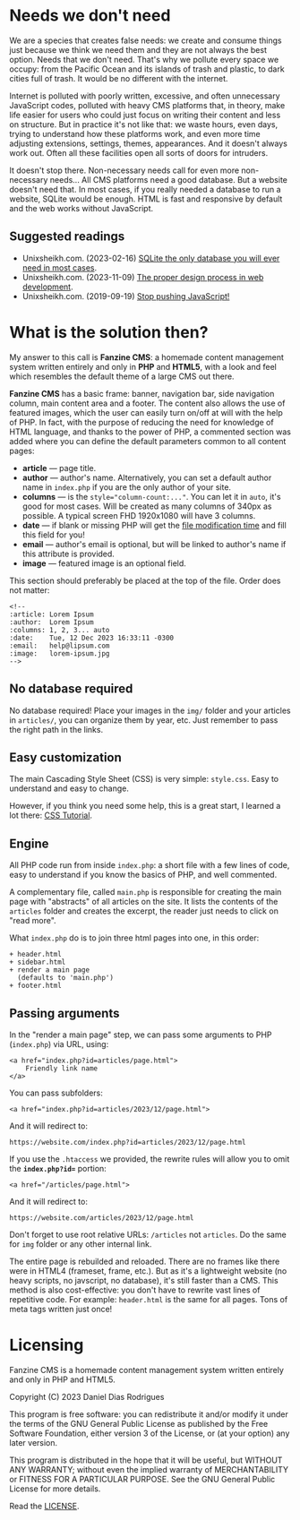 <!--
:article: A Familiar Magazine
:author:  Daniel Dias Rodrigues
:email:   danieldiasr@gmail.com
:columns: 2
-->
# Needs we don\'t need

We are a species that creates false needs: we create and consume things just because we think we need them and they are not always the best option. Needs that we don\'t need. That\'s why we pollute every space we occupy: from the Pacific Ocean and its islands of trash and plastic, to dark cities full of trash. It would be no different with the internet.

Internet is polluted with poorly written, excessive, and often unnecessary JavaScript codes, polluted with heavy CMS platforms that, in theory, make life easier for users who could just focus on writing their content and less on structure. But in practice it\'s not like that: we waste hours, even days, trying to understand how these platforms work, and even more time adjusting extensions, settings, themes, appearances. And it doesn\'t always work out. Often all these facilities open all sorts of doors for intruders.

It doesn\'t stop there. Non-necessary needs call for even more non-necessary needs\... All CMS platforms need a good database. But a website doesn\'t need that. In most cases, if you really needed a database to run a website, SQLite would be enough. HTML is fast and responsive by default and the web works without JavaScript.

## Suggested readings

-   Unixsheikh.com. (2023-02-16) [SQLite the only database you will ever need in most cases](https://unixsheikh.com/articles/sqlite-the-only-database-you-will-ever-need-in-most-cases.html).
-   Unixsheikh.com. (2023-11-09) [The proper design process in web development](https://unixsheikh.com/articles/the-proper-design-process-in-web-development.html).
-   Unixsheikh.com. (2019-09-19) [Stop pushing JavaScript!](https://unixsheikh.com/articles/stop-pushing-javascript.html)

# What is the solution then?

My answer to this call is **Fanzine CMS**: a homemade content management system written entirely and only in **PHP** and **HTML5**, with a look and feel which resembles the default theme of a large CMS out there.

**Fanzine CMS** has a basic frame: banner, navigation bar, side navigation column, main content area and a footer. The content also allows the use of featured images, which the user can easily turn on/off at will with the help of PHP. In fact, with the purpose of reducing the need for knowledge of HTML language, and thanks to the power of PHP, a commented section was added where you can define the default parameters common to all content pages:

-   **article** — page title.
-   **author** — author\'s name. Alternatively, you can set a default author name in `index.php` if you are the only author of your site.
-   **columns** — is the `style="column-count:..."`. You can let it in `auto`, it\'s good for most cases. Will be created as many columns of 340px as possible. A typical screen FHD 1920x1080 will have 3 columns.
-   **date** — if blank or missing PHP will get the [file modification time](https://www.php.net/manual/en/function.filemtime.php) and fill this field for you!
-   **email** — author\'s email is optional, but will be linked to author\'s name if this attribute is provided.
-   **image** — featured image is an optional field.

This section should preferably be placed at the top of the file. Order does not matter:

```
<!--
:article: Lorem Ipsum
:author:  Lorem Ipsum
:columns: 1, 2, 3... auto
:date:    Tue, 12 Dec 2023 16:33:11 -0300
:email:   help@lipsum.com
:image:   lorem-ipsum.jpg
-->
```

## No database required

No database required! Place your images in the `img/` folder and your articles in `articles/`, you can organize them by year, etc. Just remember to pass the right path in the links.

## Easy customization

The main Cascading Style Sheet (CSS) is very simple: `style.css`. Easy to understand and easy to change.

However, if you think you need some help, this is a great start, I learned a lot there: [CSS Tutorial](https://www.w3schools.com/Css/).

## Engine

All PHP code run from inside `index.php`: a short file with a few lines of code, easy to understand if you know the basics of PHP, and well commented.

A complementary file, called `main.php` is responsible for creating the main page with \"abstracts\" of all articles on the site. It lists the contents of the `articles` folder and creates the excerpt, the reader just needs to click on \"read more\".

What `index.php` do is to join three html pages into one, in this order:

```
+ header.html
+ sidebar.html
+ render a main page
  (defaults to 'main.php')
+ footer.html
```

## Passing arguments

In the \"render a main page\" step, we can pass some arguments to PHP (`index.php`) via URL, using:

```
<a href="index.php?id=articles/page.html">
    Friendly link name
</a>
```

You can pass subfolders:

```
<a href="index.php?id=articles/2023/12/page.html">
```

And it will redirect to:

```
https://website.com/index.php?id=articles/2023/12/page.html
```

If you use the `.htaccess` we provided, the rewrite rules will allow you to omit the **`index.php?id=`** portion:

```
<a href="/articles/page.html">
```

And it will redirect to:

```
https://website.com/articles/2023/12/page.html
```

Don\'t forget to use root relative URLs: `/articles` not `articles`. Do the same for `img` folder or any other internal link.

The entire page is rebuilded and reloaded. There are no frames like there were in HTML4 (frameset, frame, etc.). But as it\'s a lightweight website (no heavy scripts, no javscript, no database), it\'s still faster than a CMS. This method is also cost-effective: you don\'t have to rewrite vast lines of repetitive code. For example: `header.html` is the same for all pages. Tons of meta tags written just once!

# Licensing

Fanzine CMS is a homemade content management system written entirely and only in PHP and HTML5.

Copyright (C) 2023 Daniel Dias Rodrigues

This program is free software: you can redistribute it and/or modify it under the terms of the GNU General Public License as published by the Free Software Foundation, either version 3 of the License, or (at your option) any later version.

This program is distributed in the hope that it will be useful, but WITHOUT ANY WARRANTY; without even the implied warranty of MERCHANTABILITY or FITNESS FOR A PARTICULAR PURPOSE. See the GNU General Public License for more details.

Read the [LICENSE](LICENSE).